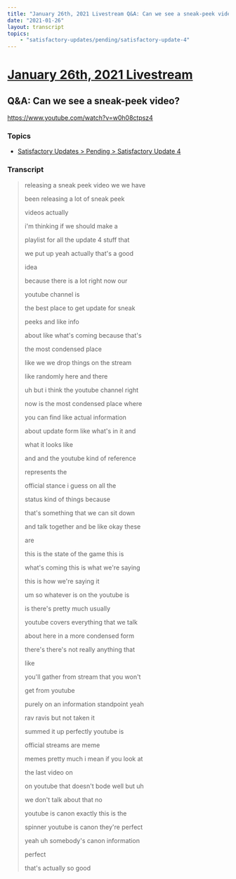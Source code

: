 ```yaml
---
title: "January 26th, 2021 Livestream Q&A: Can we see a sneak-peek video?"
date: "2021-01-26"
layout: transcript
topics:
    - "satisfactory-updates/pending/satisfactory-update-4"
---
```

# [January 26th, 2021 Livestream](../2021-01-26.md)
## Q&A: Can we see a sneak-peek video?
https://www.youtube.com/watch?v=w0h08ctpsz4

### Topics
* [Satisfactory Updates > Pending > Satisfactory Update 4](../topics/satisfactory-updates/pending/satisfactory-update-4.md)

### Transcript

> releasing a sneak peek video we we have
>
> been releasing a lot of sneak peek
>
> videos actually
>
> i'm thinking if we should make a
>
> playlist for all the update 4 stuff that
>
> we put up yeah actually that's a good
>
> idea
>
> because there is a lot right now our
>
> youtube channel is
>
> the best place to get update for sneak
>
> peeks and like info
>
> about like what's coming because that's
>
> the most condensed place
>
> like we we drop things on the stream
>
> like randomly here and there
>
> uh but i think the youtube channel right
>
> now is the most condensed place where
>
> you can find like actual information
>
> about update form like what's in it and
>
> what it looks like
>
> and and the youtube kind of reference
>
> represents the
>
> official stance i guess on all the
>
> status kind of things because
>
> that's something that we can sit down
>
> and talk together and be like okay these
>
> are
>
> this is the state of the game this is
>
> what's coming this is what we're saying
>
> this is how we're saying it
>
> um so whatever is on the youtube is
>
> is there's pretty much usually
>
> youtube covers everything that we talk
>
> about here in a more condensed form
>
> there's there's not really anything that
>
> like
>
> you'll gather from stream that you won't
>
> get from youtube
>
> purely on an information standpoint yeah
>
> rav ravis but not taken it
>
> summed it up perfectly youtube is
>
> official streams are meme
>
> memes pretty much i mean if you look at
>
> the last video on
>
> on youtube that doesn't bode well but uh
>
> we don't talk about that no
>
> youtube is canon exactly this is the
>
> spinner youtube is canon they're perfect
>
> yeah uh somebody's canon information
>
> perfect
>
> that's actually so good
>

